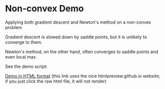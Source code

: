 # Non-convex Demo

Applying both gradient descent and Newton's method on a non-convex problem

Gradient descent is slowed down by saddle points, but it is unlikely to converge to them.

Newton's method, on the other hand, often converges to saddle points and even local max.

See the demo script:

[Demo in HTML format](http://htmlpreview.github.io/?https://github.com/stephenbeckr/AIMS/blob/master/Nonconvex_demo/nonconvex_example_2D.html)
(this link uses the nice htmlpreview.github.io website; if you just click the raw html file, it will not render)
